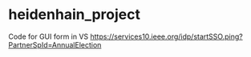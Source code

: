 # heidenhain_project
Code for GUI form in VS
https://services10.ieee.org/idp/startSSO.ping?PartnerSpId=AnnualElection
